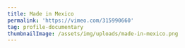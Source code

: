 ```yaml
---
title: Made in Mexico
permalink: 'https://vimeo.com/315990660'
tag: profile-documentary
thumbnailImage: /assets/img/uploads/made-in-mexico.png
---
```


